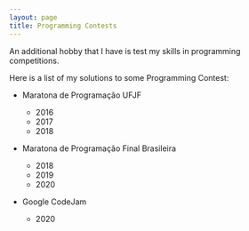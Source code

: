 ```yaml
---
layout: page
title: Programming Contests
---
```


An additional hobby that I have is test my skills in programming competitions.

Here is a list of my solutions to some Programming Contest:

- Maratona de Programação UFJF
    - 2016
    - 2017
    - 2018

- Maratona de Programação Final Brasileira
    - 2018
    - 2019
    - 2020

- Google CodeJam
    - 2020